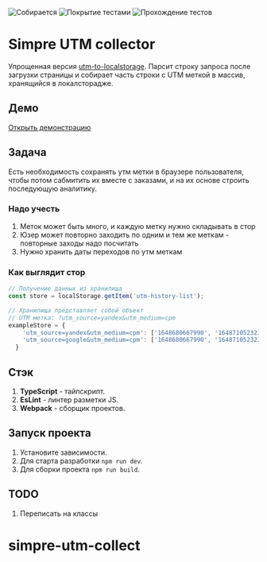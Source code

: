 ![Собирается](https://img.shields.io/badge/Сборка-Успешно-brightgreen?style=plastic&logo=netlify)
![Покрытие тестами](https://img.shields.io/badge/Покрытие%20тестами-100%20процетов-yellow?style=plastic&logo=mocha)
![Прохождение тестов](https://img.shields.io/badge/Прохождение%20тестов-1/1-brightgreen?style=plastic&logo=mocha)

# Simpre UTM collector
Упрощенная версия [utm-to-localstorage](https://github.com/vanyapr/utm-to-localstorage/). Парсит строку запроса после загрузки страницы и собирает часть строки с UTM 
меткой в массив, хранящийся в локалсторадже.

## Демо
[Открыть демонстрацию](https://vanyapr.github.io/simpre-utm-collect/?utm_source=github&utm_medium=cpm&utm_something=cpm_45)

## Задача
Есть необходимость сохранять утм метки в браузере пользователя, чтобы потом сабмитить их вместе с заказами, и на их
основе строить последующую аналитику. 

### Надо учесть
1) Меток может быть много, и каждую метку нужно складывать в стор
2) Юзер может повторно заходить по одним и тем же меткам - повторные заходы надо посчитать
3) Нужно хранить даты переходов по утм меткам

### Как выглядит стор
```js
// Получение данных из хранилища
const store = localStorage.getItem('utm-history-list');

// Хранилища представляет собой объект
// UTM метка: ?utm_source=yandex&utm_medium=cpm
exampleStore = {
    'utm_source=yandex&utm_medium=cpm': ['1648680667990', '1648710523235'],
    'utm_source=google&utm_medium=cpm': ['1648680667990', '1648710523235'],
  }
```

## Стэк
1) **TypeScript** - тайпскрипт.
2) **EsLint** - линтер разметки JS.
3) **Webpack** - сборщик проектов.

## Запуск проекта
1) Установите зависимости.
2) Для старта разработки `npm run dev`.
3) Для сборки проекта `npm run build`.

## TODO
1) Переписать на классы
# simpre-utm-collect

